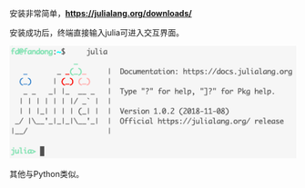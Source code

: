 安装非常简单，**https://julialang.org/downloads/**

安装成功后，终端直接输入julia可进入交互界面。

![直接输入julia](img/1.png)

其他与Python类似。
